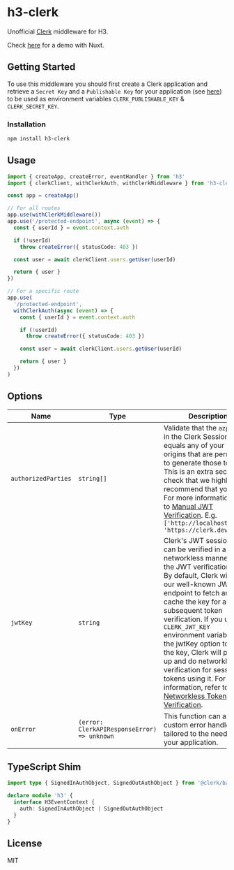 # h3-clerk

Unofficial [Clerk](https://clerk.com/) middleware for H3.

Check [here](https://github.com/wobsoriano/nuxt-clerk-playground) for a demo with Nuxt.

## Getting Started

To use this middleware you should first create a Clerk application and retrieve a `Secret Key` and a `Publishable Key` for your application (see [here](https://clerk.com/docs/reference/node/getting-started)) to be used as environment variables `CLERK_PUBLISHABLE_KEY` & `CLERK_SECRET_KEY`.

### Installation

```bash
npm install h3-clerk
```

## Usage

```ts
import { createApp, createError, eventHandler } from 'h3'
import { clerkClient, withClerkAuth, withClerkMiddleware } from 'h3-clerk'

const app = createApp()

// For all routes
app.use(withClerkMiddleware())
app.use('/protected-endpoint', async (event) => {
  const { userId } = event.context.auth

  if (!userId)
    throw createError({ statusCode: 403 })

  const user = await clerkClient.users.getUser(userId)

  return { user }
})

// For a specific route
app.use(
  '/protected-endpoint',
  withClerkAuth(async (event) => {
    const { userId } = event.context.auth

    if (!userId)
      throw createError({ statusCode: 403 })

    const user = await clerkClient.users.getUser(userId)

    return { user }
  })
)
```

## Options

| Name                   | Type      | Description                                                                                                                                                                                                                                                                                                                                                                                                                                                             |
|------------------------|-----------|-------------------------------------------------------------------------------------------------------------------------------------------------------------------------------------------------------------------------------------------------------------------------------------------------------------------------------------------------------------------------------------------------------------------------------------------------------------------------|
| `authorizedParties`    | `string[]`| Validate that the `azp` claim in the Clerk Session JWT equals any of your known origins that are permitted to generate those tokens. This is an extra security check that we highly recommend that you do. For more information, refer to [Manual JWT Verification](https://clerk.com/docs/backend-requests/handling/manual-jwt). E.g. `['http://localhost:4003', 'https://clerk.dev']`                                                                                                                                                  |
| `jwtKey`               | `string`  | Clerk's JWT session token can be verified in a networkless manner using the JWT verification key. By default, Clerk will use our well-known JWKs endpoint to fetch and cache the key for any subsequent token verification. If you use the `CLERK_JWT_KEY` environment variable or the jwtKey option to supply the key, Clerk will pick it up and do networkless verification for session tokens using it. For more information, refer to [Networkless Token Verification](https://clerk.com/docs/references/nodejs/token-verification#validate-the-authorized-party-of-a-session-token). |
| `onError`              | `(error: ClerkAPIResponseError) => unknown` | This function can act as a custom error handler tailored to the needs of your application.                                                                                                                                                                                                                                                                                                                                                                              |

## TypeScript Shim

```ts
import type { SignedInAuthObject, SignedOutAuthObject } from '@clerk/backend/internal'

declare module 'h3' {
  interface H3EventContext {
    auth: SignedInAuthObject | SignedOutAuthObject
  }
}
```

## License

MIT
